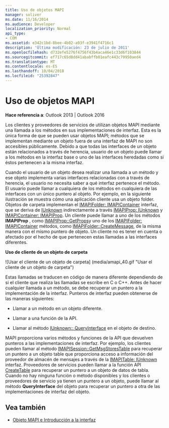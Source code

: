 ```yaml
---
title: Uso de objetos MAPI
manager: soliver
ms.date: 11/16/2014
ms.audience: Developer
localization_priority: Normal
api_type:
- COM
ms.assetid: e342c1bd-8bee-4b02-a93f-e3941f4716c1
description: 'Última modificación: 23 de julio de 2011'
ms.openlocfilehash: d732efe5276f4756f43b4aca46e1c33d6f103844
ms.sourcegitcommit: ef717c65d8dd41ababffb01eafc443c79950aed4
ms.translationtype: MT
ms.contentlocale: es-ES
ms.lasthandoff: 10/04/2018
ms.locfileid: "25392847"
---
```

# <a name="using-mapi-objects"></a>Uso de objetos MAPI

**Hace referencia a**: Outlook 2013 | Outlook 2016 
  
Los clientes y proveedores de servicios de utilizan objetos MAPI mediante una llamada a los métodos en sus implementaciones de interfaz. Esta es la única forma de que se pueden usar objetos MAPI; métodos que se implementan mediante un objeto fuera de una interfaz de MAPI no son accesibles públicamente. Debido a que todas las interfaces de un objeto están relacionados a través de herencia, usuario de un objeto puede llamar a los métodos en la interfaz base o uno de las interfaces heredadas como si éstos pertenecen a la misma interfaz. 
  
Cuando el usuario de un objeto desea realizar una llamada a un método y ese objeto implementa varias interfaces relacionadas con a través de herencia, el usuario no necesita saber a qué interfaz pertenece el método. El usuario puede llamar a cualquiera de los métodos en cualquiera de las interfaces con un único puntero al objeto. Por ejemplo, en la siguiente ilustración se muestra cómo una aplicación cliente usa un objeto folder. Objetos de carpeta implementan el [IMAPIFolder: IMAPIContainer](imapifolderimapicontainer.md) interfaz, que se deriva de [IUnknown](https://msdn.microsoft.com/library/33f1d79a-33fc-4ce5-a372-e08bda378332%28Office.15%29.aspx) indirectamente a través [IMAPIProp: IUnknown](imapipropiunknown.md) y [IMAPIContainer: IMAPIProp](imapicontainerimapiprop.md). Un cliente puede llamar a uno de los métodos **IMAPIProp** , como [IMAPIProp::GetProps](imapiprop-getprops.md)y uno de los [IMAPIFolder: IMAPIContainer](imapifolderimapicontainer.md) métodos, como [IMAPIFolder::CreateMessage](imapifolder-createmessage.md), de la misma manera con el mismo puntero de objeto. Un cliente no es tener en cuenta o afectado por el hecho de que pertenecen estas llamadas a las interfaces diferentes.
  
**Uso de cliente de un objeto de carpeta**
  
![Usar el cliente de un objeto de carpeta] (media/amapi_40.gif "Usar el cliente de un objeto de carpeta")
  
Estas llamadas se traducen en código de manera diferente dependiendo de si el cliente que realiza las llamadas se escribe en C o C++. Antes de hacer cualquier llamada a un método, se debe recuperar un puntero a la implementación de la interfaz. Punteros de interfaz pueden obtenerse de las maneras siguientes:
  
- Llamar a un método en un objeto diferente.
    
- Llamar a una función de la API.
    
- Llamar al método [IUnknown:: QueryInterface](https://msdn.microsoft.com/library/54d5ff80-18db-43f2-b636-f93ac053146d%28Office.15%29.aspx) en el objeto de destino. 
    
MAPI proporciona varios métodos y funciones de la API que devuelven punteros a las implementaciones de interfaz. Por ejemplo, los clientes pueden llamar al método [IMAPISession::GetMsgStoresTable](imapisession-getmsgstorestable.md) para recuperar un puntero a un objeto table que proporciona acceso a información del proveedor de almacén de mensajes a través de la [IMAPITable: IUnknown](imapitableiunknown.md) interfaz. Proveedores de servicios pueden llamar a la función API [CreateTable](createtable.md) para recuperar un puntero a un objeto de datos de tabla. Cuando no hay ninguna función o método disponibles y los clientes o proveedores de servicio ya tienen un puntero a un objeto, puede llamar al método **QueryInterface** del objeto para recuperar un puntero a otra de las implementaciones de interfaz del objeto. 
  
## <a name="see-also"></a>Vea también

- [Objeto MAPI e Introducción a la interfaz](mapi-object-and-interface-overview.md)

